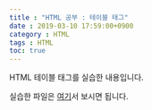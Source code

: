 ```yaml
---
title : "HTML 공부 : 테이블 태그"
date : 2019-03-10 17:59:00+0900
category : HTML
tags : HTML
toc: true
---
```

HTML 테이블 태그를 실습한 내용입니다.

실습한 파일은 [여기](https://minungpark.github.io/HTML/TableTag.html)서 보시면 됩니다.

